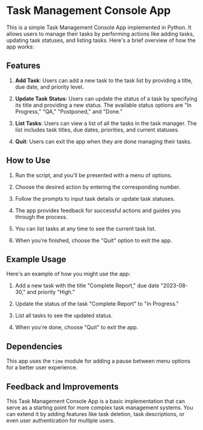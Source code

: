 # Task Management Console App

This is a simple Task Management Console App implemented in Python. It allows users to manage their tasks by performing actions like adding tasks, updating task statuses, and listing tasks. Here's a brief overview of how the app works:

## Features

1. **Add Task**: Users can add a new task to the task list by providing a title, due date, and priority level.

2. **Update Task Status**: Users can update the status of a task by specifying its title and providing a new status. The available status options are "In Progress," "QA," "Postponed," and "Done."

3. **List Tasks**: Users can view a list of all the tasks in the task manager. The list includes task titles, due dates, priorities, and current statuses.

4. **Quit**: Users can exit the app when they are done managing their tasks.

## How to Use

1. Run the script, and you'll be presented with a menu of options.

2. Choose the desired action by entering the corresponding number.

3. Follow the prompts to input task details or update task statuses.

4. The app provides feedback for successful actions and guides you through the process.

5. You can list tasks at any time to see the current task list.

6. When you're finished, choose the "Quit" option to exit the app.

## Example Usage

Here's an example of how you might use the app:

1. Add a new task with the title "Complete Report," due date "2023-08-30," and priority "High."

2. Update the status of the task "Complete Report" to "In Progress."

3. List all tasks to see the updated status.

4. When you're done, choose "Quit" to exit the app.

## Dependencies

This app uses the `time` module for adding a pause between menu options for a better user experience.

## Feedback and Improvements

This Task Management Console App is a basic implementation that can serve as a starting point for more complex task management systems. You can extend it by adding features like task deletion, task descriptions, or even user authentication for multiple users.
